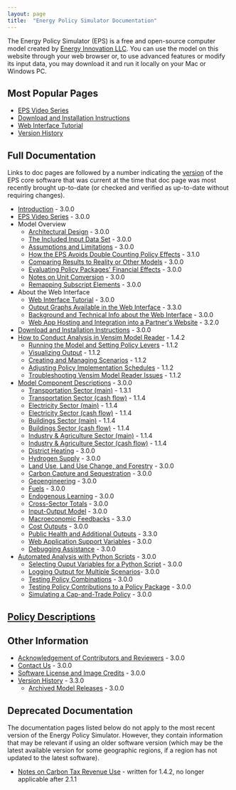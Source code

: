 ```yaml
---
layout: page
title:  "Energy Policy Simulator Documentation"
---
```


The Energy Policy Simulator (EPS) is a free and open-source computer model created by [Energy Innovation LLC](https://energyinnovation.org/).  You can use the model on this website through your web browser or, to use advanced features or modify its input data, you may download it and run it locally on your Mac or Windows PC.

## Most Popular Pages

* [EPS Video Series](video-series.html)
* [Download and Installation Instructions](download.html)
* [Web Interface Tutorial](online-model-tutorial.html)
* [Version History](version-history.html)

## Full Documentation

Links to doc pages are followed by a number indicating the [version](version-history.html) of the EPS core software that was current at the time that doc page was most recently brought up-to-date (or checked and verified as up-to-date without requiring changes).

* [Introduction](introduction.html) - 3.0.0
* [EPS Video Series](video-series.html) - 3.0.0
* Model Overview
  * [Architectural Design](architectural-design.html) - 3.0.0
  * [The Included Input Data Set](input-data.html) - 3.0.0
  * [Assumptions and Limitations](assumptions.html) - 3.0.0
  * [How the EPS Avoids Double Counting Policy Effects](how-the-eps-avoids-double-counting.html) - 3.1.0
  * [Comparing Results to Reality or Other Models](comparing-results.html) - 3.0.0
  * [Evaluating Policy Packages' Financial Effects](evaluating-package-financials.html) - 3.0.0
  * [Notes on Unit Conversion](unit-conversion.html) - 3.0.0
  * [Remapping Subscript Elements](remapping.html) - 3.0.0
* About the Web Interface
  * [Web Interface Tutorial](online-model-tutorial.html) - 3.0.0
  * [Output Graphs Available in the Web Interface](web-interface-graphs.html) - 3.3.0
  * [Background and Technical Info about the Web Interface](background-and-technical-info.html) - 3.0.0
  * [Web App Hosting and Integration into a Partner's Website](integrating-the-web-app.html) - 3.2.0
* [Download and Installation Instructions](download.html) - 3.0.0
* [How to Conduct Analysis in Vensim Model Reader](how-to-conduct-analysis.html) - 1.4.2
  * [Running the Model and Setting Policy Levers](running-the-model.html) - 1.1.2
  * [Visualizing Output](visualizing-output.html) - 1.1.2
  * [Creating and Managing Scenarios](creating-and-managing-scenarios.html) - 1.1.2
  * [Adjusting Policy Implementation Schedules](adjusting-plcy-impl-schd.html) - 1.1.2
  * [Troubleshooting Vensim Model Reader Issues](troubleshooting-vensim.html) - 1.1.2
* [Model Component Descriptions](model-component-descriptions.html) - 3.0.0
  * [Transportation Sector (main)](transportation-sector-main.html) - 1.3.1
  * [Transportation Sector (cash flow)](transportation-sector-cash.html) - 1.1.4
  * [Electricity Sector (main)](electricity-sector-main.html) - 1.1.4
  * [Electricity Sector (cash flow)](electricity-sector-cash.html) - 1.1.4
  * [Buildings Sector (main)](buildings-sector-main.html) - 1.1.4
  * [Buildings Sector (cash flow)](buildings-sector-cash.html) - 1.1.4
  * [Industry & Agriculture Sector (main)](industry-ag-main.html) - 1.1.4
  * [Industry & Agriculture Sector (cash flow)](industry-ag-cash.html) - 1.1.4
  * [District Heating](district-heating.html) - 3.0.0
  * [Hydrogen Supply](hydrogen-supply.html) - 3.0.0
  * [Land Use, Land Use Change, and Forestry](lulucf.html) - 3.0.0
  * [Carbon Capture and Sequestration](ccs.html) - 3.0.0
  * [Geoengineering](geoengineering.html) - 3.0.0
  * [Fuels](fuels.html) - 3.0.0
  * [Endogenous Learning](endogenous-learning.html) - 3.0.0
  * [Cross-Sector Totals](cross-sector-totals.html) - 3.0.0
  * [Input-Output Model](io-model.html) - 3.0.0
  * [Macroeconomic Feedbacks](macro-feedbacks.html) - 3.3.0
  * [Cost Outputs](cost-outputs.html) - 3.0.0
  * [Public Health and Additional Outputs](additional-outputs.html) - 3.3.0
  * [Web Application Support Variables](web-app-support.html) - 3.0.0
  * [Debugging Assistance](debugging-assistance.html) - 3.0.0
* [Automated Analysis with Python Scripts](automated-analysis.html) - 3.0.0
  * [Selecting Ouput Variables for a Python Script](selecting-output-variables.html) - 3.0.0
  * [Logging Output for Multiple Scenarios](logging-output.html)- 3.0.0
  * [Testing Policy Combinations](testing-policy-combinations.html) - 3.0.0
  * [Testing Policy Contributions to a Policy Package](testing-policy-contributions.html) - 3.0.0
  * [Simulating a Cap-and-Trade Policy](simulating-cap-and-trade.html) - 3.0.0

## [Policy Descriptions](policy-design-index.html)

## Other Information

* [Acknowledgement of Contributors and Reviewers](acknowledgement.html) - 3.0.0
* [Contact Us](contact.html) - 3.0.0
* [Software License and Image Credits](software-license.html) - 3.0.0
* [Version History](version-history.html) - 3.3.0
  * [Archived Model Releases](archived-releases.html) - 3.0.0

## Deprecated Documentation

The documentation pages listed below do not apply to the most recent version of the Energy Policy Simulator.  However, they contain information that may be relevant if using an older software version (which may be the latest available version for some geographic regions, if a region has not updated to the latest software).

  * [Notes on Carbon Tax Revenue Use](carbon-tax-revenue-use.html) - written for 1.4.2, no longer applicable after 2.1.1
